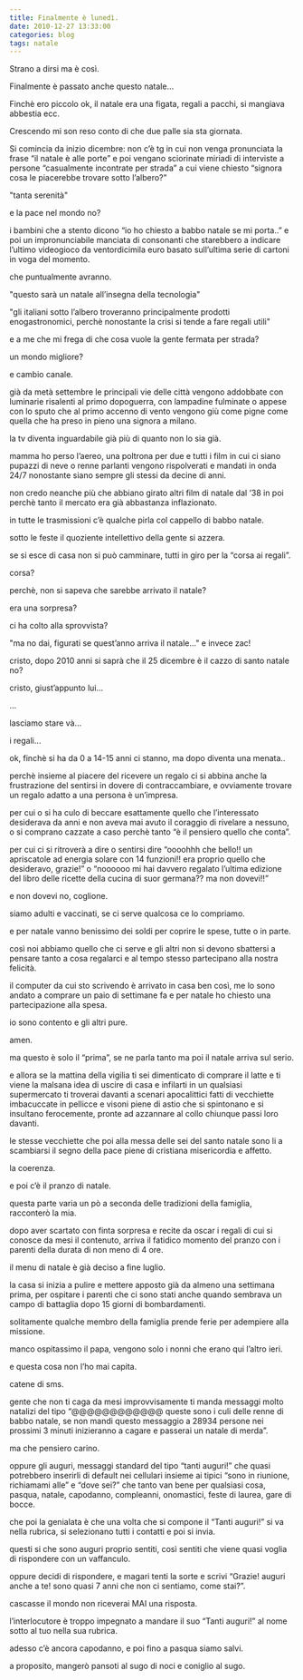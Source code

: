 ```yaml
---
title: Finalmente è lunedì.
date: 2010-12-27 13:33:00
categories: blog
tags: natale
---
```

Strano a dirsi ma è così.

Finalmente è passato anche questo natale…

Finchè ero piccolo ok, il natale era una figata, regali a pacchi, si
mangiava abbestia ecc.

Crescendo mi son reso conto di che due palle sia sta giornata.

Si comincia da inizio dicembre: non c’è tg in cui non venga pronunciata
la frase “il natale è alle porte” e poi vengano sciorinate miriadi di
interviste a persone “casualmente incontrate per strada” a cui viene
chiesto “signora cosa le piacerebbe trovare sotto l’albero?”

"tanta serenità"

e la pace nel mondo no?

i bambini che a stento dicono “io ho chiesto a babbo natale se mi
porta..” e poi un impronunciabile manciata di consonanti che starebbero
a indicare l’ultimo videogioco da ventordicimila euro basato sull’ultima
serie di cartoni in voga del momento.

che puntualmente avranno.

"questo sarà un natale all’insegna della tecnologia"

"gli italiani sotto l’albero troveranno principalmente prodotti
enogastronomici, perchè nonostante la crisi si tende a fare regali
utili"

e a me che mi frega di che cosa vuole la gente fermata per strada?

un mondo migliore?

e cambio canale.

già da metà settembre le principali vie delle città vengono addobbate
con luminarie risalenti al primo dopoguerra, con lampadine fulminate o
appese con lo sputo che al primo accenno di vento vengono giù come pigne
come quella che ha preso in pieno una signora a milano.

la tv diventa inguardabile già più di quanto non lo sia già.

mamma ho perso l’aereo, una poltrona per due e tutti i film in cui ci
siano pupazzi di neve o renne parlanti vengono rispolverati e mandati in
onda 24/7 nonostante siano sempre gli stessi da decine di anni.

non credo neanche più che abbiano girato altri film di natale dal ‘38 in
poi perchè tanto il mercato era già abbastanza inflazionato.

in tutte le trasmissioni c’è qualche pirla col cappello di babbo
natale.

sotto le feste il quoziente intellettivo della gente si azzera.

se si esce di casa non si può camminare, tutti in giro per la “corsa ai
regali”.

corsa?

perchè, non si sapeva che sarebbe arrivato il natale?

era una sorpresa?

ci ha colto alla sprovvista?

"ma no dai, figurati se quest’anno arriva il natale…" e invece zac!

cristo, dopo 2010 anni si saprà che il 25 dicembre è il cazzo di santo
natale no?

cristo, giust’appunto lui…

…

lasciamo stare và…

i regali…

ok, finchè si ha da 0 a 14-15 anni ci stanno, ma dopo diventa una
menata..

perchè insieme al piacere del ricevere un regalo ci si abbina anche la
frustrazione del sentirsi in dovere di contraccambiare, e ovviamente
trovare un regalo adatto a una persona è un’impresa.

per cui o si ha culo di beccare esattamente quello che l’interessato
desiderava da anni e non aveva mai avuto il coraggio di rivelare a
nessuno, o si comprano cazzate a caso perchè tanto “è il pensiero quello
che conta”.

per cui ci si ritroverà a dire o sentirsi dire “oooohhh che bello!! un
apriscatole ad energia solare con 14 funzioni!! era proprio quello che
desideravo, grazie!” o “noooooo mi hai davvero regalato l’ultima
edizione del libro delle ricette della cucina di suor germana?? ma non
dovevi!!”

e non dovevi no, coglione.

siamo adulti e vaccinati, se ci serve qualcosa ce lo compriamo.

e per natale vanno benissimo dei soldi per coprire le spese, tutte o in
parte.

così noi abbiamo quello che ci serve e gli altri non si devono sbattersi
a pensare tanto a cosa regalarci e al tempo stesso partecipano alla
nostra felicità.

il computer da cui sto scrivendo è arrivato in casa ben così, me lo sono
andato a comprare un paio di settimane fa e per natale ho chiesto una
partecipazione alla spesa.

io sono contento e gli altri pure.

amen.

ma questo è solo il “prima”, se ne parla tanto ma poi il natale arriva
sul serio.

e allora se la mattina della vigilia ti sei dimenticato di comprare il
latte e ti viene la malsana idea di uscire di casa e infilarti in un
qualsiasi supermercato ti troverai davanti a scenari apocalittici fatti
di vecchiette imbacuccate in pellicce e visoni piene di astio che si
spintonano e si insultano ferocemente, pronte ad azzannare al collo
chiunque passi loro davanti.

le stesse vecchiette che poi alla messa delle sei del santo natale sono
li a scambiarsi il segno della pace piene di cristiana misericordia e
affetto.

la coerenza.

e poi c’è il pranzo di natale.

questa parte varia un pò a seconda delle tradizioni della famiglia,
racconterò la mia.

dopo aver scartato con finta sorpresa e recite da oscar i regali di cui
si conosce da mesi il contenuto, arriva il fatidico momento del pranzo
con i parenti della durata di non meno di 4 ore.

il menu di natale è già deciso a fine luglio.

la casa si inizia a pulire e mettere apposto già da almeno una settimana
prima, per ospitare i parenti che ci sono stati anche quando sembrava un
campo di battaglia dopo 15 giorni di bombardamenti.

solitamente qualche membro della famiglia prende ferie per adempiere
alla missione.

manco ospitassimo il papa, vengono solo i nonni che erano qui l’altro
ieri.

e questa cosa non l’ho mai capita.

catene di sms.

gente che non ti caga da mesi improvvisamente ti manda messaggi molto
natalizi del tipo “@@@@@@@@@@@@ queste sono i culi delle renne di babbo
natale, se non mandi questo messaggio a 28934 persone nei prossimi 3
minuti inizieranno a cagare e passerai un natale di merda”.

ma che pensiero carino.

oppure gli auguri, messaggi standard del tipo “tanti auguri!” che quasi
potrebbero inserirli di default nei cellulari insieme ai tipici “sono in
riunione, richiamami alle” e “dove sei?” che tanto van bene per
qualsiasi cosa, pasqua, natale, capodanno, compleanni, onomastici, feste
di laurea, gare di bocce.

che poi la genialata è che una volta che si compone il “Tanti auguri!”
si va nella rubrica, si selezionano tutti i contatti e poi si invia.

questi si che sono auguri proprio sentiti, così sentiti che viene quasi
voglia di rispondere con un vaffanculo.

oppure decidi di rispondere, e magari tenti la sorte e scrivi “Grazie!
auguri anche a te! sono quasi 7 anni che non ci sentiamo, come stai?”.

cascasse il mondo non riceverai MAI una risposta.

l’interlocutore è troppo impegnato a mandare il suo “Tanti auguri!” al
nome sotto al tuo nella sua rubrica.

adesso c’è ancora capodanno, e poi fino a pasqua siamo salvi.

a proposito, mangerò pansoti al sugo di noci e coniglio al sugo.
